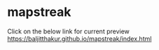 # mapstreak
Click on the below link for current preview
https://baljitthakur.github.io/mapstreak/index.html
